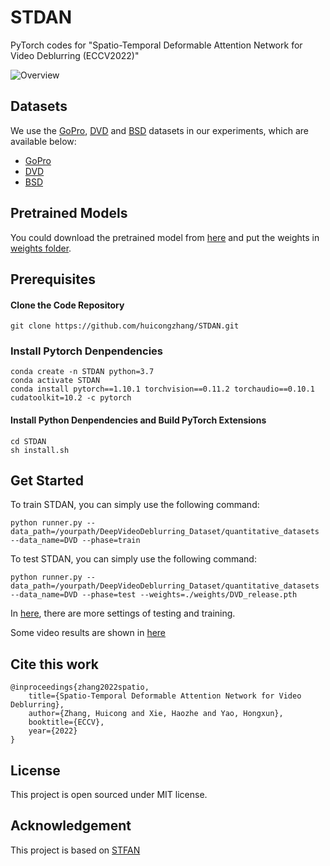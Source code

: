# STDAN
PyTorch codes for "Spatio-Temporal Deformable Attention Network for Video Deblurring (ECCV2022)"

![Overview](https://vilab.hit.edu.cn/projects/stdan/images/STDAN-Overview.png)

## Datasets

We use the [GoPro](https://github.com/SeungjunNah/DeepDeblur_release), [DVD](http://www.cs.ubc.ca/labs/imager/tr/2017/DeepVideoDeblurring/) and [BSD](https://github.com/zzh-tech/ESTRNN) datasets in our experiments, which are available below:

- [GoPro](https://drive.google.com/file/d/1y4wvPdOG3mojpFCHTqLgriexhbjoWVkK/view?usp=sharing)
- [DVD](https://www.cs.ubc.ca/labs/imager/tr/2017/DeepVideoDeblurring/DeepVideoDeblurring_Dataset.zip)
- [BSD](https://drive.google.com/file/d/19cel6QgofsWviRbA5IPMEv_hDbZ30vwH/view?usp=sharing)


## Pretrained Models

You could download the pretrained model from [here](https://drive.google.com/drive/folders/1ysVyLbw_phxAu5bJVNVSMH4ccFLTZhVp?usp=sharing) and put the weights in [weights folder](weights). 

## Prerequisites
#### Clone the Code Repository

```
git clone https://github.com/huicongzhang/STDAN.git
```
### Install Pytorch Denpendencies

```
conda create -n STDAN python=3.7 
conda activate STDAN
conda install pytorch==1.10.1 torchvision==0.11.2 torchaudio==0.10.1 cudatoolkit=10.2 -c pytorch
```

#### Install Python Denpendencies and Build PyTorch Extensions

```
cd STDAN
sh install.sh
```

## Get Started


To train STDAN, you can simply use the following command:

```
python runner.py --data_path=/yourpath/DeepVideoDeblurring_Dataset/quantitative_datasets --data_name=DVD --phase=train
```

To test STDAN, you can simply use the following command:
    
```
python runner.py --data_path=/yourpath/DeepVideoDeblurring_Dataset/quantitative_datasets --data_name=DVD --phase=test --weights=./weights/DVD_release.pth 
```

In [here](config.py), there are more settings of testing and training. 

Some video results are shown in [here](https://vilab.hit.edu.cn/projects/stdan)

## Cite this work

```
@inproceedings{zhang2022spatio,
    title={Spatio-Temporal Deformable Attention Network for Video Deblurring},
    author={Zhang, Huicong and Xie, Haozhe and Yao, Hongxun},
    booktitle={ECCV},
    year={2022}
}
```


## License

This project is open sourced under MIT license. 

## Acknowledgement
This project is based on [STFAN](https://github.com/sczhou/STFAN)








